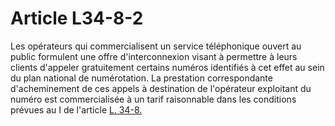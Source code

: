 # Article L34-8-2

 

Les opérateurs qui commercialisent un service téléphonique ouvert au public formulent une offre d'interconnexion visant à permettre à leurs clients d'appeler gratuitement certains numéros identifiés à cet effet au sein du plan national de numérotation. La prestation correspondante d'acheminement de ces appels à destination de l'opérateur exploitant du numéro est commercialisée à un tarif raisonnable dans les conditions prévues au I de l'article [L. 34-8.][1]

 [1]: /affichCodeArticle.do?cidTexte=LEGITEXT000006070987&idArticle=LEGIARTI000006465796&dateTexte=&categorieLien=cid
